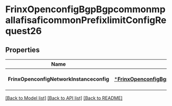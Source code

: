 # FrinxOpenconfigBgpBgpcommonmpallafisaficommonPrefixlimitConfigRequest26

## Properties
Name | Type | Description | Notes
------------ | ------------- | ------------- | -------------
**FrinxOpenconfigNetworkInstanceconfig** | [***FrinxOpenconfigBgpBgpcommonmpallafisaficommonPrefixlimitConfig**](frinx.openconfig.bgp.bgpcommonmpallafisaficommon.prefixlimit.Config.md) |  | [optional] [default to null]

[[Back to Model list]](../README.md#documentation-for-models) [[Back to API list]](../README.md#documentation-for-api-endpoints) [[Back to README]](../README.md)


